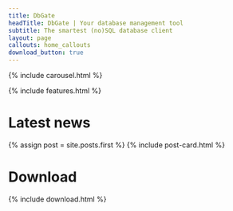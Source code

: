 ```yaml
---
title: DbGate
headTitle: DbGate | Your database management tool
subtitle: The smartest (no)SQL database client
layout: page
callouts: home_callouts
download_button: true
---
```


{% include carousel.html %}

{% include features.html %}

# Latest news
{% assign post = site.posts.first %}
{% include post-card.html %}


# Download

{% include download.html %}
